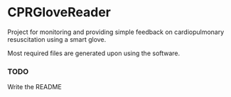 # CPRGloveReader
Project for monitoring and providing simple feedback on cardiopulmonary resuscitation using a smart glove.

Most required files are generated upon using the software.

### TODO
Write the README
